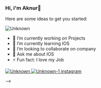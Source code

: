 ### Hi, i'm Aknur👋


Here are some ideas to get you started:

![Unknown](https://user-images.githubusercontent.com/47109731/108049102-0f49a780-7072-11eb-8b11-d5332cb4fe1c.jpg)



- 🔭 I’m currently working on Projects
- 🌱 I’m currently learning IOS
- 👯 I’m looking to collaborate on company
- 💬 Ask me about IOS
- ⚡ Fun fact: I love my Job

[![Unknown](https://user-images.githubusercontent.com/47109731/108050260-964b4f80-7073-11eb-8a48-9f68fc9cd454.png)
](https://vk.com/aknurchik)
[![Unknown-1](https://user-images.githubusercontent.com/47109731/108050395-bd098600-7073-11eb-955b-c782811cf2b3.png)
](https://www.youtube.com/channel/UCMFvdK9HKPG1Ajb5CvDaVLA)
[instagram](https://www.instagram.com/s.aknura.01/)

-->

